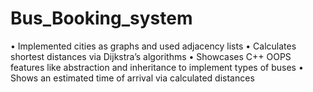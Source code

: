 # Bus_Booking_system
• Implemented cities as graphs and used adjacency lists
• Calculates shortest distances via Dijkstra’s algorithms
• Showcases C++ OOPS features like abstraction and inheritance to
implement types of buses
• Shows an estimated time of arrival via calculated distances



